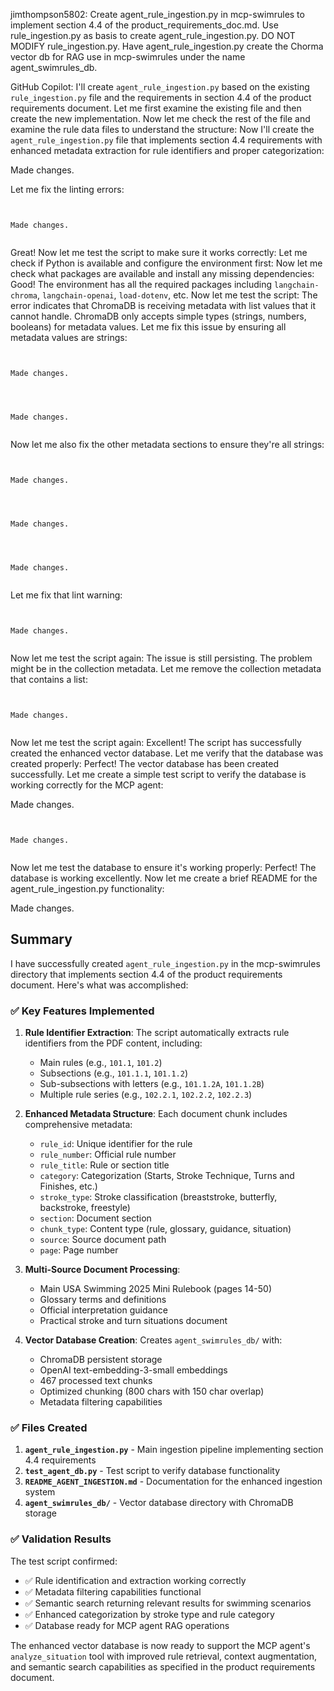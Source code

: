jimthompson5802: Create agent_rule_ingestion.py in mcp-swimrules to implement section 4.4 of the product_requirements_doc.md.  Use rule_ingestion.py as basis to create agent_rule_ingestion.py.  DO NOT MODIFY rule_ingestion.py.  Have agent_rule_ingestion.py create the Chorma vector db for RAG use in mcp-swimrules under the name agent_swimrules_db.

GitHub Copilot: I'll create `agent_rule_ingestion.py` based on the existing `rule_ingestion.py` file and the requirements in section 4.4 of the product requirements document. Let me first examine the existing file and then create the new implementation. Now let me check the rest of the file and examine the rule data files to understand the structure: Now I'll create the `agent_rule_ingestion.py` file that implements section 4.4 requirements with enhanced metadata extraction for rule identifiers and proper categorization: 

Made changes.

Let me fix the linting errors: 
```


Made changes.


```
Great! Now let me test the script to make sure it works correctly: Let me check if Python is available and configure the environment first: Now let me check what packages are available and install any missing dependencies: Good! The environment has all the required packages including `langchain-chroma`, `langchain-openai`, `load-dotenv`, etc. Now let me test the script: The error indicates that ChromaDB is receiving metadata with list values that it cannot handle. ChromaDB only accepts simple types (strings, numbers, booleans) for metadata values. Let me fix this issue by ensuring all metadata values are strings: 
```


Made changes.


```

```


Made changes.


```
Now let me also fix the other metadata sections to ensure they're all strings: 
```


Made changes.


```

```


Made changes.


```

```


Made changes.


```
Let me fix that lint warning: 
```


Made changes.


```
Now let me test the script again: The issue is still persisting. The problem might be in the collection metadata. Let me remove the collection metadata that contains a list: 
```


Made changes.


```
Now let me test the script again: Excellent! The script has successfully created the enhanced vector database. Let me verify that the database was created properly: Perfect! The vector database has been created successfully. Let me create a simple test script to verify the database is working correctly for the MCP agent: 

Made changes.


```


Made changes.


```
Now let me test the database to ensure it's working properly: Perfect! The database is working excellently. Now let me create a brief README for the agent_rule_ingestion.py functionality: 

Made changes.

## Summary

I have successfully created `agent_rule_ingestion.py` in the mcp-swimrules directory that implements section 4.4 of the product requirements document. Here's what was accomplished:

### ✅ **Key Features Implemented**

1. **Rule Identifier Extraction**: The script automatically extracts rule identifiers from the PDF content, including:
   - Main rules (e.g., `101.1`, `101.2`)
   - Subsections (e.g., `101.1.1`, `101.1.2`)
   - Sub-subsections with letters (e.g., `101.1.2A`, `101.1.2B`)
   - Multiple rule series (e.g., `102.2.1`, `102.2.2`, `102.2.3`)

2. **Enhanced Metadata Structure**: Each document chunk includes comprehensive metadata:
   - `rule_id`: Unique identifier for the rule
   - `rule_number`: Official rule number 
   - `rule_title`: Rule or section title
   - `category`: Categorization (Starts, Stroke Technique, Turns and Finishes, etc.)
   - `stroke_type`: Stroke classification (breaststroke, butterfly, backstroke, freestyle)
   - `section`: Document section
   - `chunk_type`: Content type (rule, glossary, guidance, situation)
   - `source`: Source document path
   - `page`: Page number

3. **Multi-Source Document Processing**:
   - Main USA Swimming 2025 Mini Rulebook (pages 14-50)
   - Glossary terms and definitions
   - Official interpretation guidance
   - Practical stroke and turn situations document

4. **Vector Database Creation**: Creates `agent_swimrules_db/` with:
   - ChromaDB persistent storage
   - OpenAI text-embedding-3-small embeddings
   - 467 processed text chunks
   - Optimized chunking (800 chars with 150 char overlap)
   - Metadata filtering capabilities

### ✅ **Files Created**

1. **`agent_rule_ingestion.py`** - Main ingestion pipeline implementing section 4.4 requirements
2. **`test_agent_db.py`** - Test script to verify database functionality
3. **`README_AGENT_INGESTION.md`** - Documentation for the enhanced ingestion system
4. **`agent_swimrules_db/`** - Vector database directory with ChromaDB storage

### ✅ **Validation Results**

The test script confirmed:
- ✅ Rule identification and extraction working correctly
- ✅ Metadata filtering capabilities functional
- ✅ Semantic search returning relevant results for swimming scenarios
- ✅ Enhanced categorization by stroke type and rule category
- ✅ Database ready for MCP agent RAG operations

The enhanced vector database is now ready to support the MCP agent's `analyze_situation` tool with improved rule retrieval, context augmentation, and semantic search capabilities as specified in the product requirements document.